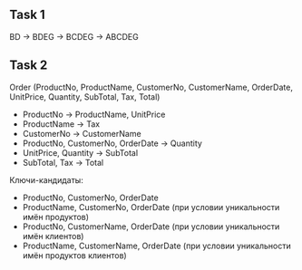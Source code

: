 ## Task 1

BD → BDEG → BCDEG → ABCDEG

## Task 2

Order (ProductNo, ProductName, CustomerNo, CustomerName, OrderDate, UnitPrice, Quantity, SubTotal, Tax, Total)

 * ProductNo → ProductName, UnitPrice
 * ProductName → Tax
 * CustomerNo → CustomerName
 * ProductNo, CustomerNo, OrderDate → Quantity
 * UnitPrice, Quantity → SubTotal
 * SubTotal, Tax → Total

Ключи-кандидаты:
 * ProductNo, CustomerNo, OrderDate
 * ProductName, CustomerNo, OrderDate (при условии уникальности имён продуктов)
 * ProductNo, CustomerName, OrderDate (при условии уникальности имён клиентов)
 * ProductName, CustomerName, OrderDate (при условии уникальности имён продуктов клиентов)
